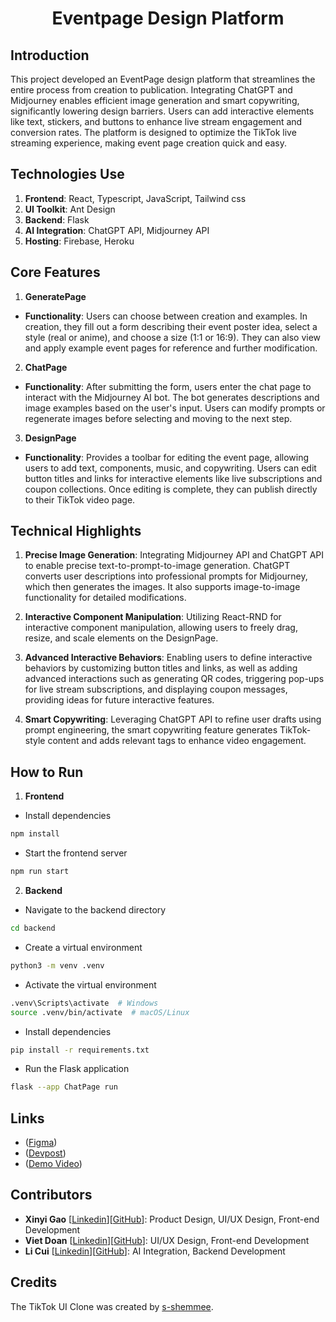 <h1 align="center">Eventpage Design Platform</h1>

## **Introduction**

This project developed an EventPage design platform that streamlines the entire process from creation to publication. Integrating ChatGPT and Midjourney enables efficient image generation and smart copywriting, significantly lowering design barriers. Users can add interactive elements like text, stickers, and buttons to enhance live stream engagement and conversion rates. The platform is designed to optimize the TikTok live streaming experience, making event page creation quick and easy.

## **Technologies Use**

1. **Frontend**: React, Typescript, JavaScript, Tailwind css
2. **UI Toolkit**: Ant Design
3. **Backend**: Flask
4. **AI Integration**: ChatGPT API, Midjourney API
5. **Hosting**: Firebase, Heroku

## **Core Features**

1. **GeneratePage**

- **Functionality**: Users can choose between creation and examples. In creation, they fill out a form describing their event poster idea, select a style (real or anime), and choose a size (1:1 or 16:9). They can also view and apply example event pages for reference and further modification.

2. **ChatPage**

- **Functionality**: After submitting the form, users enter the chat page to interact with the Midjourney AI bot. The bot generates descriptions and image examples based on the user's input. Users can modify prompts or regenerate images before selecting and moving to the next step.

3. **DesignPage**

- **Functionality**: Provides a toolbar for editing the event page, allowing users to add text, components, music, and copywriting. Users can edit button titles and links for interactive elements like live subscriptions and coupon collections. Once editing is complete, they can publish directly to their TikTok video page.

## Technical Highlights

1. **Precise Image Generation**: Integrating Midjourney API and ChatGPT API to enable precise text-to-prompt-to-image generation. ChatGPT converts user descriptions into professional prompts for Midjourney, which then generates the images. It also supports image-to-image functionality for detailed modifications.

2. **Interactive Component Manipulation**: Utilizing React-RND for interactive component manipulation, allowing users to freely drag, resize, and scale elements on the DesignPage.

3. **Advanced Interactive Behaviors**: Enabling users to define interactive behaviors by customizing button titles and links, as well as adding advanced interactions such as generating QR codes, triggering pop-ups for live stream subscriptions, and displaying coupon messages, providing ideas for future interactive features.

4. **Smart Copywriting**: Leveraging ChatGPT API to refine user drafts using prompt engineering, the smart copywriting feature generates TikTok-style content and adds relevant tags to enhance video engagement.

## How to Run

1. **Frontend**

- Install dependencies

```bash
npm install
```

- Start the frontend server

```bash
npm run start
```

2. **Backend**

- Navigate to the backend directory

```bash
cd backend
```

- Create a virtual environment

```bash
python3 -m venv .venv
```

- Activate the virtual environment

```bash
.venv\Scripts\activate  # Windows
source .venv/bin/activate  # macOS/Linux
```

- Install dependencies

```bash
pip install -r requirements.txt
```

- Run the Flask application

```bash
flask --app ChatPage run
```

## Links

- ([Figma](https://www.figma.com/design/K4paycUTmDi1UPivG5Y3qi/tiktok-evenpage-design-platform?node-id=0-1&t=I4h6lhU1aygq2q2R-1))
- ([Devpost](https://drive.google.com/file/d/1a72KiaWNZy_RF3DWihqkiE9QrL39gGF1/view?usp=sharing))
- ([Demo Video](https://drive.google.com/file/d/12pQbA4ywGYH6YanbJhsRlm3OlnadnIaQ/view?usp=sharing](https://youtu.be/8D57UD3cWfo?si=WrQiKbauZwoGsmPx)))

## Contributors

- **Xinyi Gao** [[Linkedin](https://www.linkedin.com/in/xinyi-gao-cn/)][[GitHub](https://github.com/Joan-gao)]: Product Design, UI/UX Design, Front-end Development
- **Viet Doan** [[Linkedin](https://www.linkedin.com/in/viet-doan-vqd/)][[GitHub](https://github.com/viet-doan)]: UI/UX Design, Front-end Development
- **Li Cui** [[Linkedin](https://www.linkedin.com/in/li-cui-73809027b)][[GitHub](https://github.com/amandaliberaann)]: AI Integration, Backend Development

## Credits

The TikTok UI Clone was created by [s-shemmee](https://github.com/s-shemmee).
